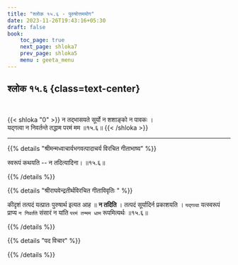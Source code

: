 ```yaml
---
title: "श्लोक १५.६ - पुरुषोत्तमयोग"
date: 2023-11-26T19:43:16+05:30
draft: false
book:
    toc_page: true
    next_page: shloka7
    prev_page: shloka5
    menu : geeta_menu
---
```




## श्लोक १५.६ {class=text-center}

<br/>

{{< shloka  "0"  >}}
न तद्भासयते सूर्यो न शशाङ्को न पावकः ।  
यद्गत्वा न निवर्तन्ते तद्धाम परमं मम ॥१५.६॥
{{< /shloka >}}

---


{{% details "श्रीमन्मध्वाचार्यभगवत्पादाचर्य विरचित  गीताभाष्य" %}}

स्वरूपं कथयति -- न तदित्यादिना। ॥१५.६॥

{{% /details %}}



{{% details "श्रीराघवेन्द्रतीर्थविरचित गीताविवृतिः " %}}

कीदृशं तत्पदं यत्प्रातः पुरुषार्थ इत्यत आह ॥ 
**न तदिति** । तत्पदं सूर्यादिर्न
प्रकाशयति । `यद्गत्वा` यत्स्वरूपं प्राप्य 
`न निवर्तंते` संसारं न यांति `परमं तन्मम धाम`
रूपमित्यर्थः ॥१५.६॥

{{% /details %}}



{{% details "पद विचार" %}}


{{% /details %}}
